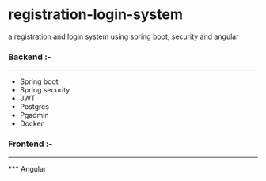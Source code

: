 # registration-login-system
a registration and login system using spring boot, security and angular

### Backend :-
--------------
* Spring boot
* Spring security
* JWT
* Postgres
* Pgadmin
* Docker

### Frontend :-
----------------
*** Angular
